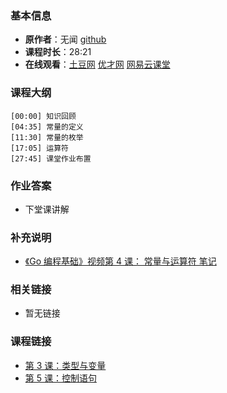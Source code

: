 <!--
author: yu.tian-tianpl
head: https://avatars1.githubusercontent.com/u/2946214?v=3&s=400
date: 2016-02-04
title: 第 4 课：常量与运算符
tags: go语言,programing,教程
category: go编程基础
status: publish
summary: 《Go编程基础》是一套针对 Google 出品的 Go 语言的视频语音教程，主要面向新手级别的学习者。
-->

### 基本信息

- **原作者**：无闻  [github](https://github.com/Unknwon)
- **课程时长**：28:21
- **在线观看**：[土豆网](http://www.tudou.com/programs/view/evSrdqTW9zg/) [优才网](http://www.ucai.cn/course/chapter/69/3210/4558) [网易云课堂](http://study.163.com/course/courseLearn.htm?courseId=306002#/learn/video?lessonId=421015&courseId=306002)

### 课程大纲

	[00:00] 知识回顾
	[04:35] 常量的定义
	[11:30] 常量的枚举
	[17:05] 运算符
	[27:45] 课堂作业布置
	
### 作业答案

- 下堂课讲解

### 补充说明

- [《Go 编程基础》视频第 4 课： 常量与运算符 笔记](http://www.cnblogs.com/ghj1976/archive/2013/04/24/3039578.html)

### 相关链接

- 暂无链接

### 课程链接

- [第 3 课：类型与变量](lecture3.html)
- [第 5 课：控制语句](lecture5.html)